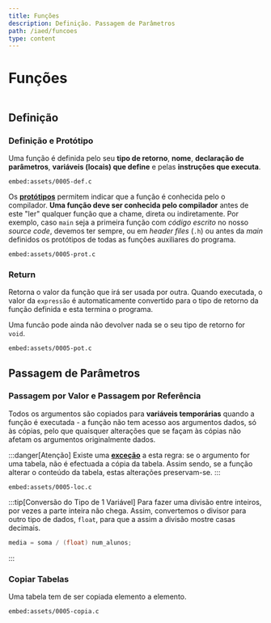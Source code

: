 ```yaml
---
title: Funções
description: Definição. Passagem de Parâmetros
path: /iaed/funcoes
type: content
---
```


# Funções

```toc

```

## Definição

### Definição e Protótipo

Uma função é definida pelo seu **tipo de retorno**, **nome**, **declaração de parâmetros**, **variáveis (locais) que define** e pelas **instruções que executa**.

`embed:assets/0005-def.c`

Os [**protótipos**](color:orange) permitem indicar que a função é conhecida pelo o compilador. **Uma função deve ser conhecida pelo compilador** antes de este "ler" qualquer função que a chame, direta ou indiretamente. Por exemplo, caso `main` seja a primeira função com _código escrito_ no nosso _source code_, devemos ter sempre, ou em _header files_ (`.h`) ou antes da _main_ definidos os protótipos de todas as funções auxiliares do programa.

`embed:assets/0005-prot.c`

### Return

Retorna o valor da função que irá ser usada por outra.
Quando executada, o valor da `expressão` é automaticamente convertido para o tipo de retorno da função definida e esta termina o programa.

Uma funcão pode ainda não devolver nada se o seu tipo de retorno for `void`.

`embed:assets/0005-pot.c`

## Passagem de Parâmetros

### Passagem por Valor e Passagem por Referência

Todos os argumentos são copiados para **variáveis temporárias** quando a função é executada - a função não tem acesso aos argumentos dados, só às cópias, pelo que quaisquer alterações que se façam às cópias não afetam os argumentos originalmente dados.

:::danger[Atenção]
Existe uma [**exceção**](color:red) a esta regra: se o argumento for uma tabela, não é efectuada a cópia da tabela. Assim sendo, se a função alterar o conteúdo da tabela, estas alterações preservam-se.
:::

  `embed:assets/0005-loc.c`

:::tip[Conversão do Tipo de 1 Variável]
Para fazer uma divisão entre inteiros, por vezes a parte inteira não chega.
Assim, convertemos o divisor para outro tipo de dados, `float`, para que a assim a divisão mostre casas decimais.

```c
media = soma / (float) num_alunos;
```
:::

### Copiar Tabelas

Uma tabela tem de ser copiada elemento a elemento.

`embed:assets/0005-copia.c`
